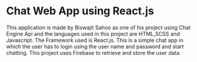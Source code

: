 # Chat Web App using React.js
This application is made by Biswajit Sahoo as one of his project using Chat Engine Api and the languages used in this project are HTML,SCSS and Javascript.
The Framework used is React.js.
This is a simple chat app in which the user has to login using the user name and password and start chatting.
This project uses Firebase to retrieve and store the user data.
